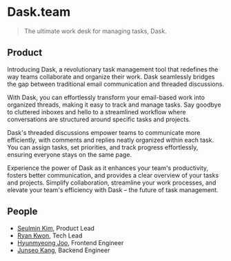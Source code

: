 # Dask.team

> The ultimate work desk for managing tasks, Dask.

## Product

Introducing Dask, a revolutionary task management tool that redefines the way teams collaborate and organize their work. Dask seamlessly bridges the gap between traditional email communication and threaded discussions.

With Dask, you can effortlessly transform your email-based work into organized threads, making it easy to track and manage tasks. Say goodbye to cluttered inboxes and hello to a streamlined workflow where conversations are structured around specific tasks and projects.

Dask's threaded discussions empower teams to communicate more efficiently, with comments and replies neatly organized within each task. You can assign tasks, set priorities, and track progress effortlessly, ensuring everyone stays on the same page.

Experience the power of Dask as it enhances your team's productivity, fosters better communication, and provides a clear overview of your tasks and projects. Simplify collaboration, streamline your work processes, and elevate your team's efficiency with Dask – the future of task management.

## People

- [Seulmin Kim](https://youtu.be/4JuMJJ36FzI), Product Lead
- [Ryan Kwon](https://ryankwon.dev/cv.pdf), Tech Lead
- [Hyunmyeong Joo](https://github.com/jureuk7), Frontend Engineer
- [Junseo Kang](https://invalidid56.oopy.io), Backend Engineer
